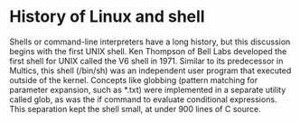 # History of Linux and shell

Shells or command-line interpreters have a long history, but this discussion begins with the first UNIX shell. Ken Thompson of Bell Labs developed the first shell for UNIX called the V6 shell in 1971. Similar to its predecessor in Multics, this shell (/bin/sh) was an independent user program that executed outside of the kernel. Concepts like globbing (pattern matching for parameter expansion, such as *.txt) were implemented in a separate utility called glob, as was the if command to evaluate conditional expressions. This separation kept the shell small, at under 900 lines of C source.